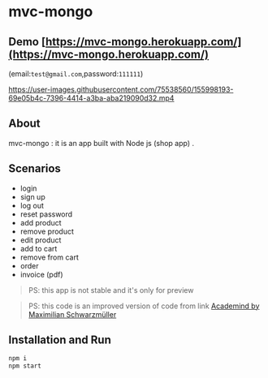 # mvc-mongo
## Demo [https://mvc-mongo.herokuapp.com/](https://mvc-mongo.herokuapp.com/)
(email:`test@gmail.com`,password:`111111`)

https://user-images.githubusercontent.com/75538560/155998193-69e05b4c-7396-4414-a3ba-aba219090d32.mp4



## About
mvc-mongo : it is an app built with Node js (shop app) .

## Scenarios 

- login
- sign up
- log out
- reset password 
- add product
- remove product
- edit product
- add to cart
- remove from cart
- order
- invoice (pdf)
 
 
> PS: this app is not stable and it's only for  preview

> PS: this code is an improved version of code from link  [Academind by Maximilian Schwarzmüller](https://www.udemy.com/course/nodejs-the-complete-guide/)
 
## Installation and Run

```sh
npm i
npm start
``` 
